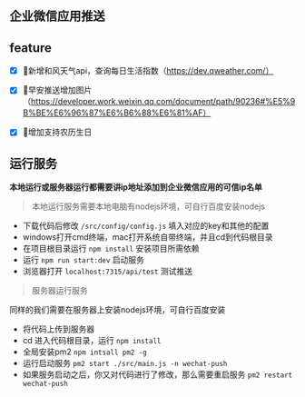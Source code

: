 ## 企业微信应用推送

## feature

 - [x] 🎉新增和风天气api，查询每日生活指数（https://dev.qweather.com/）
 - [x] 🎉早安推送增加图片（https://developer.work.weixin.qq.com/document/path/90236#%E5%9B%BE%E6%96%87%E6%B6%88%E6%81%AF）
 - [x] 🎉增加支持农历生日


## 运行服务

**本地运行或服务器运行都需要讲ip地址添加到企业微信应用的可信ip名单**

> 本地运行服务需要本地电脑有nodejs环境，可自行百度安装nodejs

 - 下载代码后修改 `/src/config/config.js` 填入对应的key和其他的配置
 - windows打开cmd终端，mac打开系统自带终端，并且cd到代码根目录
 - 在项目根目录运行 `npm install` 安装项目所需依赖
 - 运行 `npm run start:dev` 启动服务
 - 浏览器打开 `localhost:7315/api/test` 测试推送

> 服务器运行服务

同样的我们需要在服务器上安装nodejs环境，可自行百度安装

 - 将代码上传到服务器
 - cd 进入代码根目录，运行 `npm install`
 - 全局安装pm2 `npm intsall pm2 -g`
 - 运行启动服务 `pm2 start ./src/main.js -n wechat-push`
 - 如果服务启动之后，你又对代码进行了修改，那么需要重启服务 `pm2 restart wechat-push`